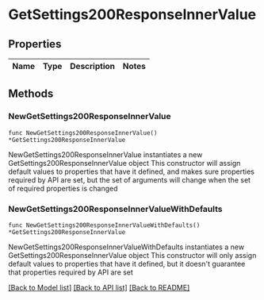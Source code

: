 # GetSettings200ResponseInnerValue

## Properties

Name | Type | Description | Notes
------------ | ------------- | ------------- | -------------

## Methods

### NewGetSettings200ResponseInnerValue

`func NewGetSettings200ResponseInnerValue() *GetSettings200ResponseInnerValue`

NewGetSettings200ResponseInnerValue instantiates a new GetSettings200ResponseInnerValue object
This constructor will assign default values to properties that have it defined,
and makes sure properties required by API are set, but the set of arguments
will change when the set of required properties is changed

### NewGetSettings200ResponseInnerValueWithDefaults

`func NewGetSettings200ResponseInnerValueWithDefaults() *GetSettings200ResponseInnerValue`

NewGetSettings200ResponseInnerValueWithDefaults instantiates a new GetSettings200ResponseInnerValue object
This constructor will only assign default values to properties that have it defined,
but it doesn't guarantee that properties required by API are set


[[Back to Model list]](../README.md#documentation-for-models) [[Back to API list]](../README.md#documentation-for-api-endpoints) [[Back to README]](../README.md)


